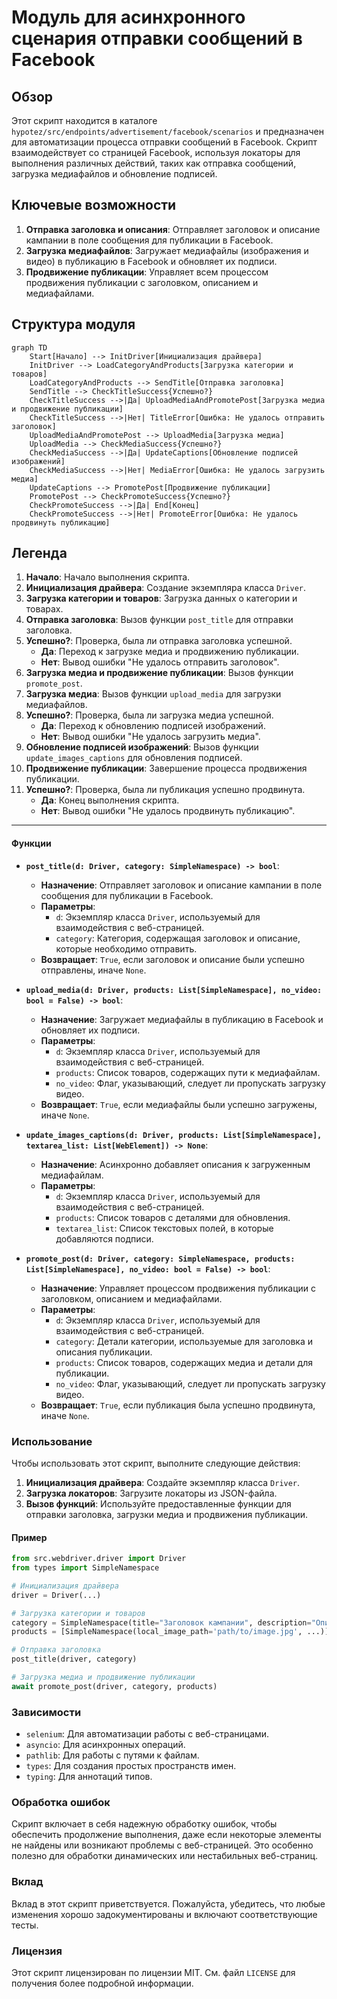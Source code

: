 # Модуль для асинхронного сценария отправки сообщений в Facebook

## Обзор

Этот скрипт находится в каталоге `hypotez/src/endpoints/advertisement/facebook/scenarios` и предназначен для автоматизации процесса отправки сообщений в Facebook. Скрипт взаимодействует со страницей Facebook, используя локаторы для выполнения различных действий, таких как отправка сообщений, загрузка медиафайлов и обновление подписей.

## Ключевые возможности

1. **Отправка заголовка и описания**: Отправляет заголовок и описание кампании в поле сообщения для публикации в Facebook.
2. **Загрузка медиафайлов**: Загружает медиафайлы (изображения и видео) в публикацию в Facebook и обновляет их подписи.
3. **Продвижение публикации**: Управляет всем процессом продвижения публикации с заголовком, описанием и медиафайлами.

## Структура модуля

```mermaid
graph TD
    Start[Начало] --> InitDriver[Инициализация драйвера]
    InitDriver --> LoadCategoryAndProducts[Загрузка категории и товаров]
    LoadCategoryAndProducts --> SendTitle[Отправка заголовка]
    SendTitle --> CheckTitleSuccess{Успешно?}
    CheckTitleSuccess -->|Да| UploadMediaAndPromotePost[Загрузка медиа и продвижение публикации]
    CheckTitleSuccess -->|Нет| TitleError[Ошибка: Не удалось отправить заголовок]
    UploadMediaAndPromotePost --> UploadMedia[Загрузка медиа]
    UploadMedia --> CheckMediaSuccess{Успешно?}
    CheckMediaSuccess -->|Да| UpdateCaptions[Обновление подписей изображений]
    CheckMediaSuccess -->|Нет| MediaError[Ошибка: Не удалось загрузить медиа]
    UpdateCaptions --> PromotePost[Продвижение публикации]
    PromotePost --> CheckPromoteSuccess{Успешно?}
    CheckPromoteSuccess -->|Да| End[Конец]
    CheckPromoteSuccess -->|Нет| PromoteError[Ошибка: Не удалось продвинуть публикацию]
```

## Легенда

1. **Начало**: Начало выполнения скрипта.
2. **Инициализация драйвера**: Создание экземпляра класса `Driver`.
3. **Загрузка категории и товаров**: Загрузка данных о категории и товарах.
4. **Отправка заголовка**: Вызов функции `post_title` для отправки заголовка.
5. **Успешно?**: Проверка, была ли отправка заголовка успешной.
   - **Да**: Переход к загрузке медиа и продвижению публикации.
   - **Нет**: Вывод ошибки "Не удалось отправить заголовок".
6. **Загрузка медиа и продвижение публикации**: Вызов функции `promote_post`.
7. **Загрузка медиа**: Вызов функции `upload_media` для загрузки медиафайлов.
8. **Успешно?**: Проверка, была ли загрузка медиа успешной.
   - **Да**: Переход к обновлению подписей изображений.
   - **Нет**: Вывод ошибки "Не удалось загрузить медиа".
9. **Обновление подписей изображений**: Вызов функции `update_images_captions` для обновления подписей.
10. **Продвижение публикации**: Завершение процесса продвижения публикации.
11. **Успешно?**: Проверка, была ли публикация успешно продвинута.
    - **Да**: Конец выполнения скрипта.
    - **Нет**: Вывод ошибки "Не удалось продвинуть публикацию".


-----------------------

#### Функции

- **`post_title(d: Driver, category: SimpleNamespace) -> bool`**:
  - **Назначение**: Отправляет заголовок и описание кампании в поле сообщения для публикации в Facebook.
  - **Параметры**:
    - `d`: Экземпляр класса `Driver`, используемый для взаимодействия с веб-страницей.
    - `category`: Категория, содержащая заголовок и описание, которые необходимо отправить.
  - **Возвращает**: `True`, если заголовок и описание были успешно отправлены, иначе `None`.

- **`upload_media(d: Driver, products: List[SimpleNamespace], no_video: bool = False) -> bool`**:
  - **Назначение**: Загружает медиафайлы в публикацию в Facebook и обновляет их подписи.
  - **Параметры**:
    - `d`: Экземпляр класса `Driver`, используемый для взаимодействия с веб-страницей.
    - `products`: Список товаров, содержащих пути к медиафайлам.
    - `no_video`: Флаг, указывающий, следует ли пропускать загрузку видео.
  - **Возвращает**: `True`, если медиафайлы были успешно загружены, иначе `None`.

- **`update_images_captions(d: Driver, products: List[SimpleNamespace], textarea_list: List[WebElement]) -> None`**:
  - **Назначение**: Асинхронно добавляет описания к загруженным медиафайлам.
  - **Параметры**:
    - `d`: Экземпляр класса `Driver`, используемый для взаимодействия с веб-страницей.
    - `products`: Список товаров с деталями для обновления.
    - `textarea_list`: Список текстовых полей, в которые добавляются подписи.

- **`promote_post(d: Driver, category: SimpleNamespace, products: List[SimpleNamespace], no_video: bool = False) -> bool`**:
  - **Назначение**: Управляет процессом продвижения публикации с заголовком, описанием и медиафайлами.
  - **Параметры**:
    - `d`: Экземпляр класса `Driver`, используемый для взаимодействия с веб-страницей.
    - `category`: Детали категории, используемые для заголовка и описания публикации.
    - `products`: Список товаров, содержащих медиа и детали для публикации.
    - `no_video`: Флаг, указывающий, следует ли пропускать загрузку видео.
  - **Возвращает**: `True`, если публикация была успешно продвинута, иначе `None`.

### Использование

Чтобы использовать этот скрипт, выполните следующие действия:

1. **Инициализация драйвера**: Создайте экземпляр класса `Driver`.
2. **Загрузка локаторов**: Загрузите локаторы из JSON-файла.
3. **Вызов функций**: Используйте предоставленные функции для отправки заголовка, загрузки медиа и продвижения публикации.

#### Пример

```python
from src.webdriver.driver import Driver
from types import SimpleNamespace

# Инициализация драйвера
driver = Driver(...)

# Загрузка категории и товаров
category = SimpleNamespace(title="Заголовок кампании", description="Описание кампании")
products = [SimpleNamespace(local_image_path='path/to/image.jpg', ...)]

# Отправка заголовка
post_title(driver, category)

# Загрузка медиа и продвижение публикации
await promote_post(driver, category, products)
```

### Зависимости

- `selenium`: Для автоматизации работы с веб-страницами.
- `asyncio`: Для асинхронных операций.
- `pathlib`: Для работы с путями к файлам.
- `types`: Для создания простых пространств имен.
- `typing`: Для аннотаций типов.

### Обработка ошибок

Скрипт включает в себя надежную обработку ошибок, чтобы обеспечить продолжение выполнения, даже если некоторые элементы не найдены или возникают проблемы с веб-страницей. Это особенно полезно для обработки динамических или нестабильных веб-страниц.

### Вклад

Вклад в этот скрипт приветствуется. Пожалуйста, убедитесь, что любые изменения хорошо задокументированы и включают соответствующие тесты.

### Лицензия

Этот скрипт лицензирован по лицензии MIT. См. файл `LICENSE` для получения более подробной информации.
